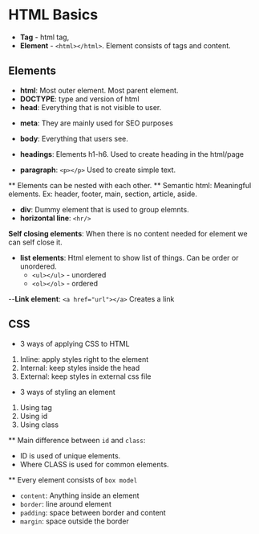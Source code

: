 # HTML Basics

- **Tag** - html tag, 
- **Element** - `<html></html>`. Element consists of tags and content.

## Elements
- **html**: Most outer element. Most parent element.
- **DOCTYPE**: type and version of html
- **head**: Everything that is not visible to user.
<!-- head, header, heading -->
- **meta**: They are mainly used for SEO purposes

- **body**: Everything that users see.
- **headings**: Elements h1-h6. Used to create heading in the html/page
- **paragraph**: `<p></p>` Used to create simple text.

** Elements can be nested with each other.
** Semantic html: Meaningful elements. Ex: header, footer, main, section, article, aside.

- **div**: Dummy element that is used to group elemnts.
- **horizontal line**: `<hr/>`

**Self closing elements**: When there is no content needed for element we can self close it.

- **list elements**: Html element to show list of things. Can be order or unordered.
  - `<ul></ul>` - unordered
  - `<ol></ol>` - ordered

--**Link element**: `<a href="url"></a>` Creates a link

## CSS

- 3 ways of applying CSS to HTML
1. Inline: apply styles right to the element
2. Internal: keep styles inside the head
3. External: keep styles in external css file

- 3 ways of styling an element
1. Using tag
2. Using id
3. Using class

** Main difference between `id` and `class`: 
- ID is used of unique elements.
- Where CLASS is used for common elements.

** Every element consists of `box model`
  - `content`: Anything inside an element
  - `border`: line around element
  - `padding`: space between border and content
  - `margin`: space outside the border


